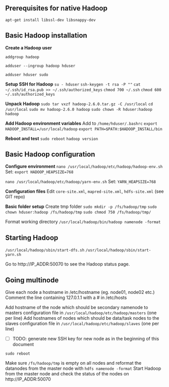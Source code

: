 ## Prerequisites for native Hadoop
`apt-get install libssl-dev libsnappy-dev`

## Basic Hadoop installation
**Create a Hadoop user**

`addgroup hadoop`

`adduser --ingroup hadoop hduser`

`adduser hduser sudo`


**Setup SSH for Hadoop**
`su - hduser`
`ssh-keygen -t rsa -P ""`
`cat ~/.ssh/id_rsa.pub >> ~/.ssh/authorized_keys`
`chmod 700 ~/.ssh`
`chmod 600 ~/.ssh/authorized_keys`

**Unpack Hadoop**
`sudo tar vxzf hadoop-2.6.0.tar.gz -C /usr/local`
`cd /usr/local`
`sudo mv hadoop-2.6.0 hadoop`
`sudo chown -R hduser:hadoop hadoop`

**Add Hadoop environment variables**
Add to `/home/hduser/.bashrc`
`export HADOOP_INSTALL=/usr/local/hadoop`
`export PATH=$PATH:$HADOOP_INSTALL/bin`

**Reboot and test**
`sudo reboot`
`hadoop version`

## Basic Hadoop configuration
**Configure environment**
`nano /usr/local/hadoop/etc/hadoop/hadoop-env.sh`
Set: `export HADOOP_HEAPSIZE=768`

`nano /usr/local/hadoop/etc/hadoop/yarn-env.sh`
Set: `YARN_HEAPSIZE=768`

**Configuration files**
Edit `core-site.xml`, `mapred-site.xml`, `hdfs-site.xml` (see GIT repo)

**Basic folder setup**
Create tmp folder
`sudo mkdir -p /fs/hadoop/tmp`
`sudo chown hduser:hadoop /fs/hadoop/tmp`
`sudo chmod 750 /fs/hadoop/tmp/`

Format working directory
`/usr/local/hadoop/bin/hadoop namenode -format`
## Starting Hadoop
`/usr/local/hadoop/sbin/start-dfs.sh`
`/usr/local/hadoop/sbin/start-yarn.sh`

Go to http://IP_ADDR:50070 to see the Hadoop status page.

## Going multinode 
Give each node a hostname in /etc/hostname (eg. node01, node02 etc.)
Comment the line containing 127.0.1.1 with a # in /etc/hosts

Add hostname of the node which should be secondary namenode to masters configuration file in `/usr/local/hadoop/etc/hadoop/masters` (one per line)
Add hostnames of nodes which should be data/task nodes to the slaves configuration file in `/usr/local/hadoop/etc/hadoop/slaves` (one per line)

- [ ] TODO: generate new SSH key for new node as in the beginning of this document

`sudo reboot`

Make sure `/fs/hadoop/tmp` is empty on all nodes and reformat the datanodes from the master node with `hdfs namenode -format`
Start Hadoop from the master node and check the status of the nodes on http://IP_ADDR:50070
